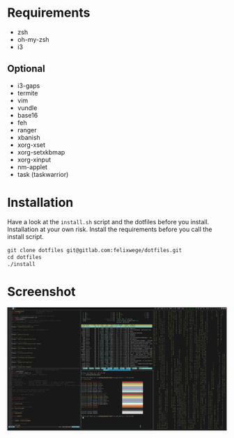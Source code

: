 # Requirements
- zsh
- oh-my-zsh
- i3

## Optional
- i3-gaps
- termite
- vim
- vundle
- base16
- feh
- ranger
- xbanish
- xorg-xset
- xorg-setxkbmap
- xorg-xinput
- nm-applet
- task (taskwarrior)

# Installation
Have a look at the `install.sh` script and the dotfiles before you install. Installation at your own risk.
Install the requirements before you call the install script.

```
git clone dotfiles git@gitlab.com:felixwege/dotfiles.git
cd dotfiles
./install
```
# Screenshot

![Screenshot](./pictures/screenshot.png)
